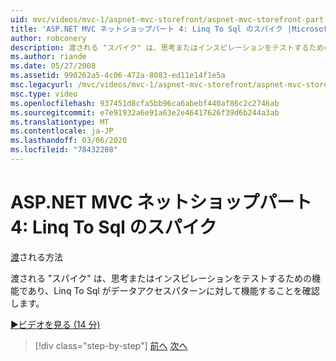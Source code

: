 ```yaml
---
uid: mvc/videos/mvc-1/aspnet-mvc-storefront/aspnet-mvc-storefront-part-4-linq-to-sql-spike
title: 'ASP.NET MVC ネットショップパート 4: Linq To Sql のスパイク |Microsoft Docs'
author: robconery
description: 渡される "スパイク" は、思考またはインスピレーションをテストするための機能であり、Linq To Sql がデータアクセスパターンに対して機能することを確認します。
ms.author: riande
ms.date: 05/27/2008
ms.assetid: 990262a5-4c06-472a-8083-ed11e14f1e5a
msc.legacyurl: /mvc/videos/mvc-1/aspnet-mvc-storefront/aspnet-mvc-storefront-part-4-linq-to-sql-spike
msc.type: video
ms.openlocfilehash: 937451d8cfa5bb96ca6abebf440af86c2c2746ab
ms.sourcegitcommit: e7e91932a6e91a63e2e46417626f39d6b244a3ab
ms.translationtype: MT
ms.contentlocale: ja-JP
ms.lasthandoff: 03/06/2020
ms.locfileid: "78432208"
---
```

# <a name="aspnet-mvc-storefront-part-4-linq-to-sql-spike"></a>ASP.NET MVC ネットショップパート 4: Linq To Sql のスパイク

[渡](https://github.com/robconery)される方法

渡される "スパイク" は、思考またはインスピレーションをテストするための機能であり、Linq To Sql がデータアクセスパターンに対して機能することを確認します。

[&#9654;ビデオを見る (14 分)](https://channel9.msdn.com/Blogs/ASP-NET-Site-Videos/aspnet-mvc-storefront-part-4-linq-to-sql-spike)

> [!div class="step-by-step"]
> [前へ](aspnet-mvc-storefront-part-3-pipes-and-filters.md)
> [次へ](aspnet-mvc-storefront-part-5-globalization.md)

